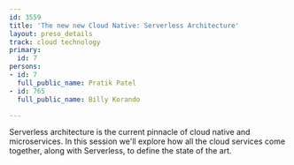 ```yaml
---
id: 3559
title: 'The new new Cloud Native: Serverless Architecture'
layout: preso_details
track: cloud technology
primary:
  id: 7
persons:
- id: 7
  full_public_name: Pratik Patel
- id: 765
  full_public_name: Billy Korando

---
```

Serverless architecture is the current pinnacle of cloud native and microservices. In this session we'll explore how all the cloud services come together, along with Serverless, to define the state of the art.
